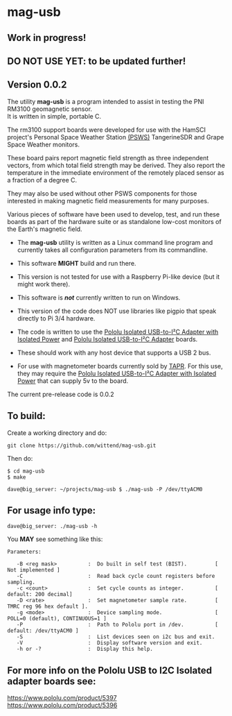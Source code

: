 # mag-usb
## Work in progress!
## DO NOT USE YET: to be updated further!

## Version 0.0.2

The utility **mag-usb** is a program intended to assist in testing the PNI RM3100 geomagnetic sensor.  
It is written in simple, portable C.

The rm3100 support boards were developed for use with the HamSCI project's Personal Space Weather Station [(PSWS)](https://hamsci.org/) TangerineSDR and Grape Space Weather monitors.  

These board pairs report magnetic field strength as three independent vectors, from which total field strength may be derived.  They also report the temperature in the immediate environment of the remotely placed sensor as a fraction of a degree C. 

They may also be used without other PSWS components for those interested in making magnetic field measurements for many purposes.  

Various pieces of software have been used to develop, test, and run these boards as part of the hardware suite or as standalone low-cost monitors of the Earth's magnetic field.

* The **mag-usb** utility is written as a Linux command line program and currently takes all configuration parameters from its commandline.

* This software **MIGHT** build and run there.

* This version is not tested for use with a Raspberry Pi-like device (but it might work there). 

* This software is **_not_** currently written to run on Windows. 

* This version of the code does NOT use libraries like pigpio that speak directly to Pi 3/4 hardware. 

* The code is written to use the [Pololu Isolated USB-to-I²C Adapter with Isolated Power](https://www.pololu.com/product/5397) and [Pololu Isolated USB-to-I²C Adapter](https://www.pololu.com/product/5396) boards.

* These should work with any host device that supports a USB 2 bus. 

* For use with magnetometer boards currently sold by [TAPR](https://tapr.org/product/tangerine-sdr-magnetometer/). For this use, they may require the [Pololu Isolated USB-to-I²C Adapter with Isolated Power](https://www.pololu.com/product/5397) that can supply 5v to the board.
 
The current pre-release code is 0.0.2

## To build:

Create a working directory and do:

    git clone https://github.com/wittend/mag-usb.git

Then do:

    $ cd mag-usb 
    $ make

```
dave@big_server: ~/projects/mag-usb $ ./mag-usb -P /dev/ttyACM0
```

## For usage info type:
```
dave@big_server: ./mag-usb -h
```

You **MAY** see something like this:
```
Parameters:

   -B <reg mask>          :  Do built in self test (BIST).         [ Not implemented ]
   -C                     :  Read back cycle count registers before sampling.
   -c <count>             :  Set cycle counts as integer.          [ default: 200 decimal]
   -D <rate>              :  Set magnetometer sample rate.         [ TMRC reg 96 hex default ].
   -g <mode>              :  Device sampling mode.                 [ POLL=0 (default), CONTINUOUS=1 ]
   -P                     :  Path to Pololu port in /dev.          [ default: /dev/ttyACM0 ]
   -S                     :  List devices seen on i2c bus and exit.
   -V                     :  Display software version and exit.
   -h or -?               :  Display this help.

```

## For more info on the Pololu USB to I2C Isolated adapter boards see:
https://www.pololu.com/product/5397
https://www.pololu.com/product/5396


